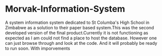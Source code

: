 # Morvak-Information-System
A system information system dedicated to St Columba's High School in Zimbabwe as a solution to their paper based system.This was the second developed version of the final product.Currently it is not functioning as expected as I am could not find a place to host the database.
However one can just browse through and look at the code. And it will probably be ready to run soon. With imporvements
